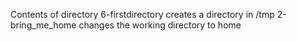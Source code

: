 Contents of directory
6-firstdirectory creates a directory in /tmp
2-bring_me_home changes the working directory to home
